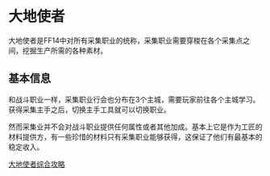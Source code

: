 # 大地使者

大地使者是FF14中对所有采集职业的统称，采集职业需要穿梭在各个采集点之间，挖掘生产所需的各种素材。

## 基本信息

和战斗职业一样，采集职业行会也分布在3个主城，需要玩家前往各个主城学习。获得采集主手之后，切换主手工具就可以切换职业。

然而采集业并不会对战斗职业提供任何属性或者其他加成。基本上它是作为工匠的材料提供方，有一些珍惜的材料只有采集职业能够获得，这保证了他们有最基本的稳定收入。

[大地使者综合攻略](https://bbs.nga.cn/read.php?tid=12970124)